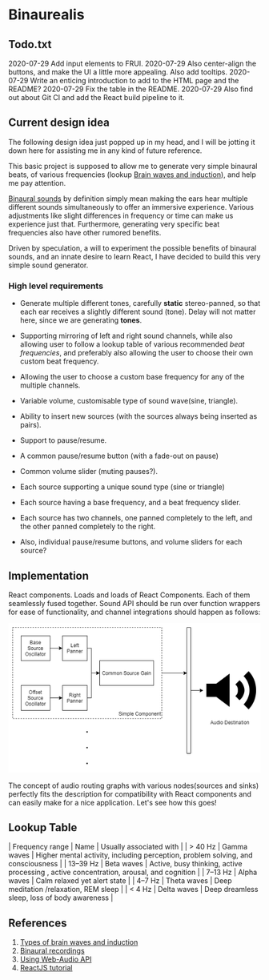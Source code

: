 # Binaurealis

## Todo.txt

2020-07-29 Add input elements to FRUI.
2020-07-29 Also center-align the buttons, and make the UI a little more appealing. Also add tooltips.
2020-07-29 Write an enticing introduction to add to the HTML page and the README?
2020-07-29 Fix the table in the README.
2020-07-29 Also find out about Git CI and add the React build pipeline to it.

## Current design idea

The following design idea just popped up in my head, and I will be jotting it down here for assisting me in any kind of future reference.

This basic project is supposed to allow me to generate very simple binaural beats, of various frequencies (lookup [Brain waves and induction](#references)), and help me pay attention.

[Binaural sounds](#references) by definition simply mean making the ears hear multiple different sounds simultaneously to offer an immersive experience. Various adjustments like slight differences in frequency or time can make us experience just that. Furthermore, generating very specific beat frequencies also have other rumored benefits.

Driven by speculation, a will to experiment the possible benefits of binaural sounds, and an innate desire to learn React, I have decided to build this very simple sound generator.

### High level requirements

- Generate multiple different tones, carefully **static** stereo-panned, so that each ear receives a slightly different sound (tone). Delay will not matter here, since we are generating **tones**.
- Supporting mirroring of left and right sound channels, while also allowing user to follow a lookup table of various recommended _beat frequencies_, and preferably also allowing the user to choose their own custom beat frequency.
- Allowing the user to choose a custom base frequency for any of the multiple channels.
- Variable volume, customisable type of sound wave(sine, triangle).
- Ability to insert new sources (with the sources always being inserted as pairs).
- Support to pause/resume.

- A common pause/resume button (with a fade-out on pause)
- Common volume slider (muting pauses?).
- Each source supporting a unique sound type (sine or triangle)
- Each source having a base frequency, and a beat frequency slider.
- Each source has two channels, one panned completely to the left, and the other panned completely to the right.
- Also, individual pause/resume buttons, and volume sliders for each source?

## Implementation

React components. Loads and loads of React Components. Each of them seamlessly fused together.
Sound API should be run over function wrappers for ease of functionality, and channel integrations should happen as follows:

![The audio graph implementation](./audioGraph.png)

The concept of audio routing graphs with various nodes(sources and sinks) perfectly fits the description for compatibility with React components and can easily make for a nice application. Let's see how this goes!

## Lookup Table

| Frequency range | Name | Usually associated with |
| > 40 Hz | Gamma waves | Higher mental activity, including perception, problem solving, and consciousness |
| 13–39 Hz | Beta waves | Active, busy thinking, active processing , active concentration, arousal, and cognition |
| 7–13 Hz | Alpha waves | Calm relaxed yet alert state |
| 4–7 Hz | Theta waves | Deep meditation /relaxation, REM sleep |
| < 4 Hz | Delta waves | Deep dreamless sleep, loss of body awareness |

## References

1. [Types of brain waves and induction](https://itsusync.com/different-types-of-brain-waves-delta-theta-alpha-beta-gamma-ezp-9)
2. [Binaural recordings](https://en.wikipedia.org/wiki/Binaural_recording)
3. [Using Web-Audio API](https://developer.mozilla.org/en-US/docs/Web/API/Web_Audio_API/Using_Web_Audio_API)
4. [ReactJS tutorial](https://reactjs.org/tutorial/tutorial.html)

